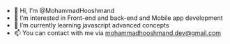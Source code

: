 - 👋 Hi, I’m @MohammadHooshmand
- 👀 I’m interested in Front-end and back-end and Mobile app development
- 🌱 I’m currently learning javascript advanced concepts
- 📫 You can contact with me via mohammadhooshmand.dev@gmail.com

<!---
MohammadHooshmand/MohammadHooshmand is a ✨ special ✨ repository because its `README.md` (this file) appears on your GitHub profile.
You can click the Preview link to take a look at your changes.
--->
